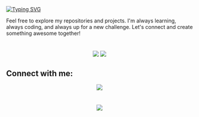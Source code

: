 <a href="https://git.io/typing-svg">
<img src="https://readme-typing-svg.demolab.com?font=Fira+Code&weight=800&size=25&pause=1000&width=435&lines=Hi%2C+my+name+is+Paulo+Armando;Welcome+to+My+GitHub+Profile!" alt="Typing SVG" />
</a>

<p>
Feel free to explore my repositories and projects. I'm always learning, always coding, and always up for a new challenge. Let's connect and create something awesome   together!
</p>

#

<div align="center">
  <img src="https://github-readme-stats.vercel.app/api?username=paulovictorarmando&show_icons=true&theme=dark#gh-dark-mode-only"/>
  <img src="https://github-readme-stats.vercel.app/api/top-langs/?username=paulovictorarmando&layout=compact&langs_count=12&theme=dark"/>
</div>
  
  ##
  ## Connect with me:
 
<div align="center">  
 <a href="https://www.linkedin.com/in/paulovictorarmando" target="_blank"><img src="https://img.shields.io/badge/-LinkedIn-%230077B5?style=for-the-badge&logo=linkedin&logoColor=white" target="_blank"></a>    
</div>

#
<p align="center">
  <a href="https://skillicons.dev">
    <img src="https://skillicons.dev/icons?i=git,github,c,cpp,py,django,cmake,vim,vscode,linux,bootstrap," />
  </a>
</p>

